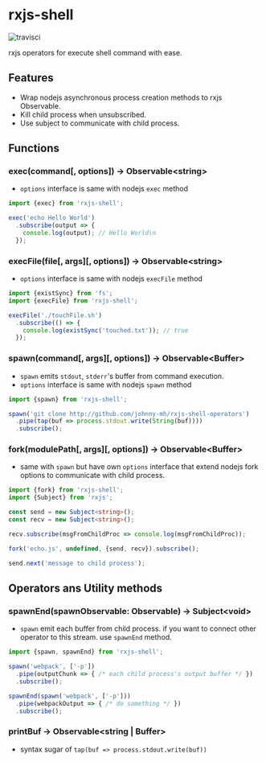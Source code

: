 # rxjs-shell

![travisci](https://travis-ci.org/johnny-mh/rxjs-shell.svg?branch=master)

rxjs operators for execute shell command with ease.

## Features

- Wrap nodejs asynchronous process creation methods to rxjs Observable.
- Kill child process when unsubscribed.
- Use subject to communicate with child process.

## Functions

### exec(command[, options]) → Observable\<string\> 

- `options` interface is same with nodejs `exec` method

```typescript
import {exec} from 'rxjs-shell';

exec('echo Hello World')
  .subscribe(output => {
    console.log(output); // Hello World\n
  });
```

### execFile(file[, args][, options]) → Observable\<string\>

- `options` interface is same with nodejs `execFile` method

```typescript
import {existSync} from 'fs';
import {execFile} from 'rxjs-shell';

execFile('./touchFile.sh')
  .subscribe(() => {
    console.log(existSync('touched.txt')); // true
  });
```

### spawn(command[, args][, options]) → Observable\<Buffer\>

- `spawn` emits `stdout`, `stderr`'s buffer from command execution.
- `options` interface is same with nodejs `spawn` method

```typescript
import {spawn} from 'rxjs-shell';

spawn('git clone http://github.com/johnny-mh/rxjs-shell-operators')
  .pipe(tap(buf => process.stdout.write(String(buf))))
  .subscribe();
```

### fork(modulePath[, args][, options]) → Observable\<Buffer\>

- same with `spawn` but have own `options` interface that extend nodejs fork options to communicate with child process.

```typescript
import {fork} from 'rxjs-shell';
import {Subject} from 'rxjs';

const send = new Subject<string>();
const recv = new Subject<string>();

recv.subscribe(msgFromChildProc => console.log(msgFromChildProc));

fork('echo.js', undefined, {send, recv}).subscribe();

send.next('message to child process');
```

## Operators ans Utility methods

### spawnEnd(spawnObservable: Observable<any>) → Subject\<void\>

- `spawn` emit each buffer from child process. if you want to connect other operator to this stream. use `spawnEnd` method.

```typescript
import {spawn, spawnEnd} from 'rxjs-shell';

spawn('webpack', ['-p'])
  .pipe(outputChunk => { /* each child process's output buffer */ })
  .subscribe();

spawnEnd(spawn('webpack', ['-p']))
  .pipe(webpackOutput => { /* do something */ })
  .subscribe();
```

### printBuf → Observable\<string | Buffer\>

- syntax sugar of `tap(buf => process.stdout.write(buf))`

